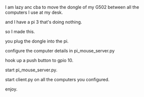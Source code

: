 I am lazy anc cba to move the dongle of my G502 between all the computers I use at my desk.

and I have a pi 3 that's doing nothing.

so I made this.

you plug the dongle into the pi.

configure the computer details in pi_mouse_server.py

hook up a push button to gpio 10.

start pi_mouse_server.py.

start client.py on all the computers you configured.

enjoy.

